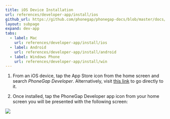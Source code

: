 ```yaml
---
title: iOS Device Installation
url: references/developer-app/install/ios
github_url: https://github.com/phonegap/phonegap-docs/blob/master/docs/3-references/developer-app/1-install/1-ios.html.md
layout: subpage
expand: dev-app
tabs:
  - label: Mac
    url: references/developer-app/install/ios
  - label: Android
    url: references/developer-app/install/android
  - label: Windows Phone
    url: references/developer-app/install/win
---
```


1. From an iOS device, tap the App Store icon from the home screen and search *PhoneGap Developer*. Alternatively, 
visit [this link](https://itunes.apple.com/app/id843536693) to go directly to it.     	

2. Once installed, tap the PhoneGap Developer app icon from your home screen you will be presented with the following screen:

  <img class="mobile-image" src="/images/dev-app-enter-add.png">

